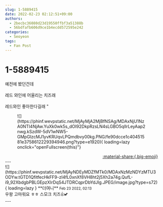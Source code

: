 ```yaml
---
slug: 1-5889415
date: 2022-02-23 02:12:51+09:00
authors:
  - 2becbc36080d23d19550ffbf3a51388b
  - 56bdfafb606d9ce1b4ecdd572595e242
categories:
  - Seoyeon
tags:
  - Fan Post
---
```


# 1-5889415

<div class="post-container" markdown="1">
<div class="content-container md-sidebar__scrollwrap" markdown="1">

예전에 봤던건데<br><br>레드 와인에 어울리는 치즈래<br><br>레드와인 좋아한다길래 "
<figure markdown="1">
![](https://phinf.wevpstatic.net/MjAyMjA2MjBfNSAg/MDAxNjU1NzA0NTI4NjAw.YuXk0wk5s_dOI92DkpRzsLN4sLGBO5qlIrLeyAap2nwg.kSzdW-5dV1wNW5-GMpGIzcMJ1yvKRUqvLPQmdbvy00kg.PNG/fe90dcce1c40451581e3758612229394946.png?type=e1920){ loading=lazy onclick="openFullscreen(this)"}
</figure>


</div>
</div>

<div style="text-align: right;" markdown="1">
<a href="https://weverse.io/fromis9/fanpost/1-5889415" style="text-align: right;">:material-share:{.big-emoji}</a>
</div>
---

<div class="comments-container md-sidebar__scrollwrap" markdown="1">
<div class="comment" markdown="1">
<div class='id-container' markdown="1">
![](https://phinf.wevpstatic.net/MjAyNDEyMDZfMTk0/MDAxNzMzNDYzMTU3ODYw.tGTD1QfitfecHkFF9-zI4fL0xnXf8VH8ht2j5Xh2a74g.QufL-i9_92XbdgbPBLGEpzXIrDqS4JTDRCqprDbYdJIg.JPEG/image.jpg?type=s72){ loading=lazy }
**<span class="artist">더여니</span>** <small>Feb 23 2022, 02:13</small><br>
</div>
<div class='comment-body' markdown="1">
우왕 고마워요 ㅎㅎ 스모크 치즈👍💕
</div>
</div>
</div>
---

